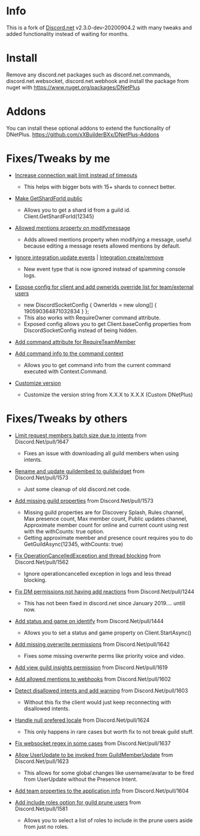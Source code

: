 # Info
This is a fork of [Discord.net](https://github.com/discord-net/Discord.Net) v2.3.0-dev-20200904.2 with many tweaks and added functionality instead of waiting for months.

# Install
Remove any discord.net packages such as discord.net.commands, discord.net.websocket, discord.net.webhook and install the package from nuget with https://www.nuget.org/packages/DNetPlus

# Addons
You can install these optional addons to extend the functionality of DNetPlus.
https://github.com/xXBuilderBXx/DNetPlus-Addons

# Fixes/Tweaks by me
- [Increase connection wait limit instead of timeouts](https://github.com/xXBuilderBXx/DNetPlus/commit/34e4cd07ea2147cf5fd449087a278567e14bb0b9)
   - This helps with bigger bots with 15+ shards to connect better.

- [Make GetShardForId public](https://github.com/xXBuilderBXx/DNetPlus/commit/9e5d4b99f5061538db87ef316e54bddfc262fe32)
   - Allows you to get a shard id from a guild id. Client.GetShardForId(12345)

- [Allowed mentions property on modifymessage](https://github.com/xXBuilderBXx/DNetPlus/commit/506bab4e1af5b1c3960040e6125cc7b4ce3a34d0)
   - Adds allowed mentions property when modifying a message, useful because editing a message resets allowed mentions by default.

- [Ignore integration update events](https://github.com/xXBuilderBXx/DNetPlus/commit/f8c8387c277525d9488abb2a0671d45b7b585008) | [Integration create/remove](https://github.com/xXBuilderBXx/DNetPlus/commit/f5b8c1d7585e92fae57bda4dcb419db15de9909b)
   - New event type that is now ignored instead of spamming console logs.

- [Expose config for client and add ownerids override list for team/external users](https://github.com/xXBuilderBXx/DNetPlus/commit/faec9248120cf808de68996763459d00348192da)
   - new DiscordSocketConfig { OwnerIds = new ulong[] { 190590364871032834 } };
   - This also works with RequireOwner command attribute.
   - Exposed config allows you to get Client.baseConfig properties from DiscordSocketConfig instead of being hidden.

- [Add command attribute for RequireTeamMember](https://github.com/xXBuilderBXx/DNetPlus/commit/4c7c9e31f0521ff9ff236a53a275e8b4f9b3f5dc)

- [Add command info to the command context](https://github.com/xXBuilderBXx/DNetPlus/commit/5c084d045d71ab908026b34adaaa4a2f2b808e18)
   - Allows you to get command info from the current command executed with Context.Command.

- [Customize version](https://github.com/xXBuilderBXx/DNetPlus/commit/02019b2bd1dcc277f80a26a426e7a45ab5d105f8)
   - Customize the version string from X.X.X to X.X.X (Custom DNetPlus)

# Fixes/Tweaks by others
- [Limit request members batch size due to intents](https://github.com/xXBuilderBXx/DNetPlus/commit/0a68feaebb7b440c7e9393eaa3d6bfb8a8f00a87) from Discord.Net/pull/1647
   - Fixes an issue with downloading all guild members when using intents.

- [Rename and update guildembed to guildwidget](https://github.com/xXBuilderBXx/DNetPlus/commit/466b230e5501212eb1a7c9ba80f79b89c813c66d) from Discord.Net/pull/1573
   - Just some cleanup of old discord.net code.

- [Add missing guild properties](https://github.com/xXBuilderBXx/DNetPlus/commit/466b230e5501212eb1a7c9ba80f79b89c813c66d) from Discord.Net/pull/1573
   - Missing guild properties are for Discovery Splash, Rules channel, Max presence count, Max member count, Public updates channel, Approximate member count for online and current count using rest with the withCounts: true option.
   - Getting approximate member and presence count requires you to do GetGuildAsync(12345, withCounts: true)

- [Fix OperationCancelledException and thread blocking](https://github.com/xXBuilderBXx/DNetPlus/commit/308d73007533ef3d109d05a9b53c293fbe7270f5) from Discord.Net/pull/1562
   - Ignore operationcancelled exception in logs and less thread blocking.

- [Fix DM permissions not having add reactions](https://github.com/xXBuilderBXx/DNetPlus/commit/1bd3ea7d374b594edbaf33760ca26f4762a267bf) from Discord.Net/pull/1244
   - This has not been fixed in discord.net since January 2019.... untill now.

- [Add status and game on identify](https://github.com/xXBuilderBXx/DNetPlus/commit/15c23b2f70ffcaa8985b5a980832e57dd489f8f1) from Discord.Net/pull/1444
   - Allows you to set a status and game property on Client.StartAsync()

- [Add missing overwrite permissions](https://github.com/xXBuilderBXx/DNetPlus/commit/eb78a7a209dc09b311934a44a1292e07417a8fcb) from Discord.Net/pull/1642
   - Fixes some missing overwrite perms like priority voice and video.

- [Add view guild insights permission](https://github.com/xXBuilderBXx/DNetPlus/commit/482123ce3cac788b054f0554e771a15930848213) from Discord.Net/pull/1619

- [Add allowed mentions to webhooks](https://github.com/xXBuilderBXx/DNetPlus/commit/57d754a242150c1034c232b8885cab846928faad) from Discord.Net/pull/1602
- [Detect disallowed intents and add warning](https://github.com/xXBuilderBXx/DNetPlus/commit/a2dc20acf0064f3513b876806d1c672b8eb1dc0a) from Discord.Net/pull/1603
   - Without this fix the client would just keep reconnecting with disallowed intents.

- [Handle null prefered locale](https://github.com/xXBuilderBXx/DNetPlus/commit/26b4b1888ca0a3ab206d216639962e863a47d332) from Discord.Net/pull/1624
   - This only happens in rare cases but worth fix to not break guild stuff.

- [Fix websocket regex in some cases](https://github.com/xXBuilderBXx/DNetPlus/commit/d9d377630457d321d28007acd16bd0e1b63be93f) from Discord.Net/pull/1637

- [Allow UserUpdate to be invoked from GuildMemberUpdate](https://github.com/xXBuilderBXx/DNetPlus/commit/ada2fa72ae014a3496f1f13b39c8df7f79a37c66) from Discord.Net/pull/1623
   - This allows for some global changes like username/avatar to be fired from UserUpdate without the Presence Intent.

- [Add team properties to the application info](https://github.com/xXBuilderBXx/DNetPlus/commit/4aff5bb4646ddd0fce2973af13cb9b1232e5af1e) from Discord.Net/pull/1604

- [Add include roles option for guild prune users](https://github.com/xXBuilderBXx/DNetPlus/commit/9e6bea6ca8cfa52ff6ab615db526fc95a751685b) from Discord.Net/pull/1581
   - Allows you to select a list of roles to include in the prune users aside from just no roles.
